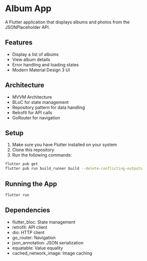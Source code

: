 # Album App

A Flutter application that displays albums and photos from the JSONPlaceholder API.

## Features

- Display a list of albums
- View album details
- Error handling and loading states
- Modern Material Design 3 UI

## Architecture

- MVVM Architecture
- BLoC for state management
- Repository pattern for data handling
- Retrofit for API calls
- GoRouter for navigation

## Setup

1. Make sure you have Flutter installed on your system
2. Clone this repository
3. Run the following commands:

```bash
flutter pub get
flutter pub run build_runner build --delete-conflicting-outputs
```

## Running the App

```bash
flutter run
```

## Dependencies

- flutter_bloc: State management
- retrofit: API client
- dio: HTTP client
- go_router: Navigation
- json_annotation: JSON serialization
- equatable: Value equality
- cached_network_image: Image caching 